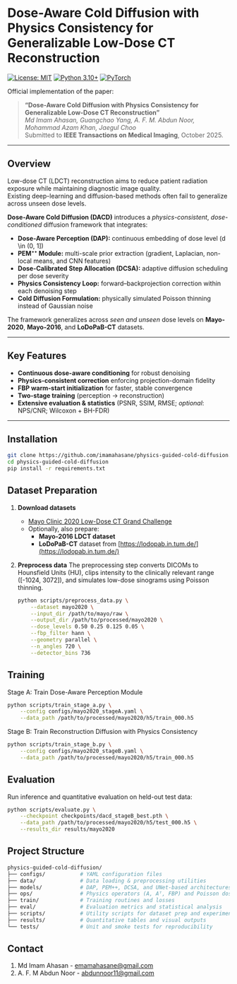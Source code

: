 # Dose-Aware Cold Diffusion with Physics Consistency for Generalizable Low-Dose CT Reconstruction

[![License: MIT](https://img.shields.io/badge/License-MIT-yellow.svg)](https://opensource.org/licenses/MIT)
[![Python 3.10+](https://img.shields.io/badge/python-3.10+-blue.svg)](https://www.python.org/downloads/)
[![PyTorch](https://img.shields.io/badge/PyTorch-%23EE4C2C.svg?logo=PyTorch&logoColor=white)](https://pytorch.org/)

Official implementation of the paper:

> **“Dose-Aware Cold Diffusion with Physics Consistency for Generalizable Low-Dose CT Reconstruction”**  
> *Md Imam Ahasan, Guangchao Yang, A. F. M. Abdun Noor, Mohammad Azam Khan, Jaegul Choo*  
> Submitted to **IEEE Transactions on Medical Imaging**, October 2025.

---

## Overview

Low-dose CT (LDCT) reconstruction aims to reduce patient radiation exposure while maintaining diagnostic image quality.  
Existing deep-learning and diffusion-based methods often fail to generalize across unseen dose levels.

**Dose-Aware Cold Diffusion (DACD)** introduces a *physics-consistent*, *dose-conditioned* diffusion framework that integrates:

- **Dose-Aware Perception (DAP):** continuous embedding of dose level \(d \in (0, 1]\)  
- **PEM⁺⁺ Module:** multi-scale prior extraction (gradient, Laplacian, non-local means, and CNN features)  
- **Dose-Calibrated Step Allocation (DCSA):** adaptive diffusion scheduling per dose severity  
- **Physics Consistency Loop:** forward–backprojection correction within each denoising step  
- **Cold Diffusion Formulation:** physically simulated Poisson thinning instead of Gaussian noise

The framework generalizes across *seen and unseen* dose levels on **Mayo-2020**, **Mayo-2016**, and **LoDoPaB-CT** datasets.

---

## Key Features

- **Continuous dose-aware conditioning** for robust denoising  
- **Physics-consistent correction** enforcing projection-domain fidelity  
- **FBP warm-start initialization** for faster, stable convergence  
- **Two-stage training** (perception → reconstruction)  
- **Extensive evaluation & statistics** (PSNR, SSIM, RMSE; *optional*: NPS/CNR; Wilcoxon + BH-FDR)

---

## Installation

```bash
git clone https://github.com/imamahasane/physics-guided-cold-diffusion.git
cd physics-guided-cold-diffusion
pip install -r requirements.txt
```


## Dataset Preparation

1. **Download datasets**
   - [Mayo Clinic 2020 Low-Dose CT Grand Challenge](https://www.aapm.org/GrandChallenge/LowDoseCT/)
   - Optionally, also prepare:
     - **Mayo-2016 LDCT dataset**
     - **LoDoPaB-CT** dataset from [https://lodopab.in.tum.de/](https://lodopab.in.tum.de/)

2. **Preprocess data**
   The preprocessing step converts DICOMs to Hounsfield Units (HU), clips intensity to the clinically relevant range \([-1024, 3072]\), and simulates low-dose sinograms using Poisson thinning.

   ```bash
   python scripts/preprocess_data.py \
       --dataset mayo2020 \
       --input_dir /path/to/mayo/raw \
       --output_dir /path/to/processed/mayo2020 \
       --dose_levels 0.50 0.25 0.125 0.05 \
       --fbp_filter hann \
       --geometry parallel \
       --n_angles 720 \
       --detector_bins 736
   ```


## Training
Stage A: Train Dose-Aware Perception Module
```bash
python scripts/train_stage_a.py \
    --config configs/mayo2020_stageA.yaml \
    --data_path /path/to/processed/mayo2020/h5/train_000.h5

```
Stage B: Train Reconstruction Diffusion with Physics Consistency
```bash
python scripts/train_stage_b.py \
    --config configs/mayo2020_stageB.yaml \
    --data_path /path/to/processed/mayo2020/h5/train_000.h5
```
## Evaluation
Run inference and quantitative evaluation on held-out test data:
```bash
python scripts/evaluate.py \
    --checkpoint checkpoints/dacd_stageB_best.pth \
    --data_path /path/to/processed/mayo2020/h5/test_000.h5 \
    --results_dir results/mayo2020
```

## Project Structure
```bash
physics-guided-cold-diffusion/
├── configs/           # YAML configuration files
├── data/              # Data loading & preprocessing utilities
├── models/            # DAP, PEM++, DCSA, and UNet-based architectures
├── ops/               # Physics operators (A, Aᵀ, FBP) and Poisson dose simulation
├── train/             # Training routines and losses
├── eval/              # Evaluation metrics and statistical analysis
├── scripts/           # Utility scripts for dataset prep and experiments
├── results/           # Quantitative tables and visual outputs
└── tests/             # Unit and smoke tests for reproducibility
```

## Contact
1. Md Imam Ahasan - emamahasane@gmail.com
2. A. F. M Abdun Noor - abdunnoor11@gmail.com

